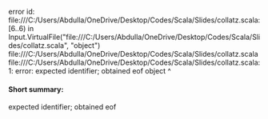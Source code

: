 error id: file:///C:/Users/Abdulla/OneDrive/Desktop/Codes/Scala/Slides/collatz.scala:[6..6) in Input.VirtualFile("file:///C:/Users/Abdulla/OneDrive/Desktop/Codes/Scala/Slides/collatz.scala", "object")
file:///C:/Users/Abdulla/OneDrive/Desktop/Codes/Scala/Slides/collatz.scala
file:///C:/Users/Abdulla/OneDrive/Desktop/Codes/Scala/Slides/collatz.scala:1: error: expected identifier; obtained eof
object
      ^
#### Short summary: 

expected identifier; obtained eof